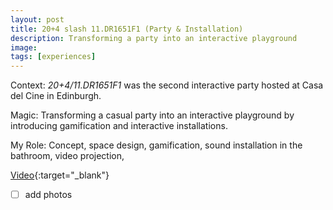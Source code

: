 ```yaml
---
layout: post
title: 20+4 slash 11.DR1651F1 (Party & Installation)
description: Transforming a party into an interactive playground
image:
tags: [experiences]
---
```


Context: *20+4/11.DR1651F1* was the second interactive party hosted at Casa del Cine in Edinburgh.

Magic: Transforming a casual party into an interactive playground by introducing gamification and interactive installations.

My Role: Concept, space design, gamification, sound installation in the bathroom,  video projection,

[Video](https://vimeo.com/138565331){:target="_blank"}

- [ ] add photos